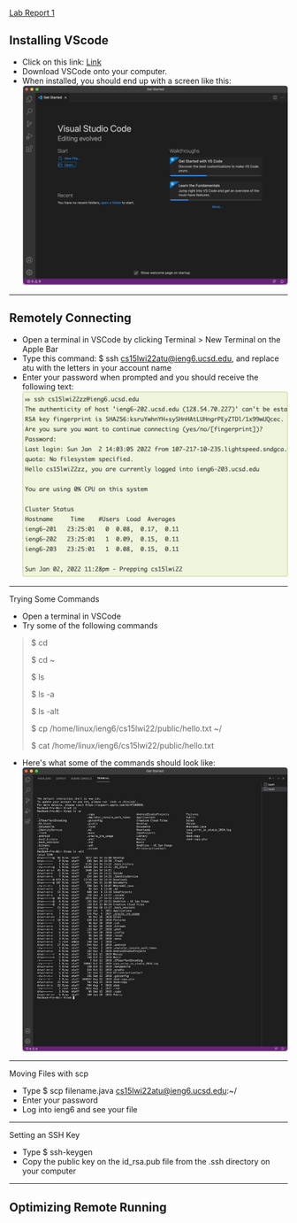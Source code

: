 [Lab Report 1](https://rinakaura.github.io/cse-15l-lab-reports/lab-report-1-week-2.html)

## Installing VScode

- Click on this link: [Link](https://code.visualstudio.com/)
- Download VSCode onto your computer.
- When installed, you should end up with a screen like this:
![Image](screenshotlab1.png)
---
## Remotely Connecting

- Open a terminal in VSCode by clicking Terminal > New Terminal on the Apple Bar
- Type this command: $ ssh cs15lwi22atu@ieng6.ucsd.edu, and replace atu with the letters in your account name
- Enter your password when prompted and you should receive the following text:
![Image](remoteconnecting.png)
---
Trying Some Commands
- Open a terminal in VSCode
- Try some of the following commands
> $ cd
> 
> $ cd ~
> 
> $ ls
> 
> $ ls -a
> 
> $ ls -alt
> 
> $ cp /home/linux/ieng6/cs15lwi22/public/hello.txt ~/
> 
> $ cat /home/linux/ieng6/cs15lwi22/public/hello.txt
> 
- Here's what some of the commands should look like:
![Image](typingcommands.png)
---
Moving Files with scp
- Type $ scp filename.java cs15lwi22atu@ieng6.ucsd.edu:~/
- Enter your password
- Log into ieng6 and see your file
---
Setting an SSH Key
- Type $ ssh-keygen
- Copy the public key on the id_rsa.pub file from the .ssh directory on your computer
---
Optimizing Remote Running
- 
